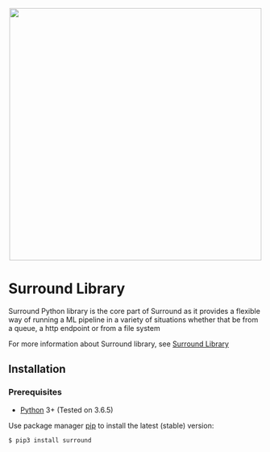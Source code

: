 <p align="center">
    <img src="../docs/source/temp_logo_hq.png" width="500">
</p>

# Surround Library

Surround Python library is the core part of Surround as it provides a flexible way of running a ML pipeline in a variety of situations whether that be from a queue, a http endpoint or from a file system

For more information about Surround library, see [Surround Library](https://surround.readthedocs.io/en/latest/about/#a-python-library)

## Installation

### Prerequisites
- [Python](https://www.python.org/) 3+ (Tested on 3.6.5)

Use package manager [pip](https://pip.pypa.io/en/stable/) to install the latest (stable) version:
```
$ pip3 install surround
```
